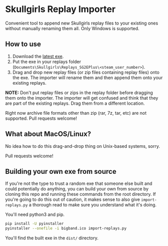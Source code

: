 # Skullgirls Replay Importer

Convenient tool to append new Skullgirls replay files to your existing ones 
without manually renaming them all. Only Windows is supported.

## How to use

1. Download the 
   [latest exe](https://github.com/hugh-braico/sg-replay-importer/releases/download/v0.3/import-replays.exe).
1. Put the exe in your replays folder (`Documents\Skullgirls\Replays_SG2EPlus\<steam_user_number>`).
1. Drag and drop new replay files (or zip files containing replay files) onto
   the exe. The importer will rename them and then append them onto your existing
   replays.

**NOTE:** Don't put replay files or zips in the replay folder before dragging 
them onto the importer. The importer will get confused and think that they are
part of the existing replays. Drag them from a different location.

Right now archive file formats other than zip (rar, 7z, tar, etc) are not 
supported. Pull requests welcome!

## What about MacOS/Linux? 

No idea how to do this drag-and-drop thing on Unix-based systems, sorry.

Pull requests welcome!

## Building your own exe from source

If you're not the type to trust a random exe that someone else built and could
potentially do anything, you can build your own from source by cloning this
repo and running these commands from the root directory. If you're going to do
this out of caution, it makes sense to also give `import-replays.py` a thorough
read to make sure you understand what it's doing.

You'll need python3 and pip.

```bash
pip install -U pyinstaller
pyinstaller --onefile -i bigband.ico import-replays.py
```

You'll find the built exe in the `dist/` directory.
